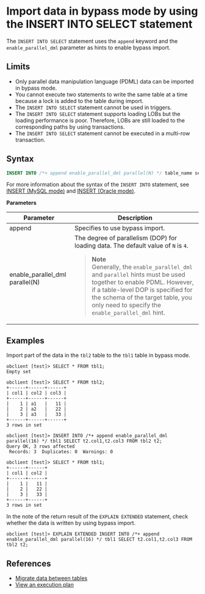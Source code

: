 # Import data in bypass mode by using the INSERT INTO SELECT statement

The `INSERT INTO SELECT` statement uses the `append` keyword and the `enable_parallel_dml` parameter as hints to enable bypass import.

## Limits

* Only parallel data manipulation language (PDML) data can be imported in bypass mode.
* You cannot execute two statements to write the same table at a time because a lock is added to the table during import.
* The `INSERT INTO SELECT` statement cannot be used in triggers.
* The `INSERT INTO SELECT` statement supports loading LOBs but the loading performance is poor. Therefore, LOBs are still loaded to the corresponding paths by using transactions.
* The `INSERT INTO SELECT` statement cannot be executed in a multi-row transaction.

## Syntax

```sql
INSERT INTO /*+ append enable_parallel_dml parallel(N) */ table_name select_sentence
```

For more information about the syntax of the `INSERT INTO` statement, see [INSERT (MySQL mode)](../../7.reference/4.development-reference/1.sql-syntax/2.common-tenant-of-mysql-mode/6.sql-statement-of-mysql-mode/57.insert-sql-of-mysql-mode.md) and [INSERT (Oracle mode)](../../7.reference/4.development-reference/1.sql-syntax/3.common-tenant-of-oracle-mode/9.sql-statement-of-oracle-mode/2.dml-of-oracle-mode/2.insert-of-oracle-mode.md).

**Parameters**

| Parameter | Description |
|------|------|
| append | Specifies to use bypass import.  |
| enable_parallel_dml parallel(N) | The degree of parallelism (DOP) for loading data. The default value of `N` is `4`. <blockquote><b>Note</b></br>Generally, the `enable_parallel_dml` and `parallel` hints must be used together to enable PDML. However, if a table-level DOP is specified for the schema of the target table, you only need to specify the `enable_parallel_dml` hint. </blockquote> |

## Examples

Import part of the data in the `tbl2` table to the `tbl1` table in bypass mode.

```shell
obclient [test]> SELECT * FROM tbl1;
Empty set

obclient [test]> SELECT * FROM tbl2;
+------+------+------+
| col1 | col2 | col3 |
+------+------+------+
|    1 | a1   |   11 |
|    2 | a2   |   22 |
|    3 | a3   |   33 |
+------+------+------+
3 rows in set

obclient [test]> INSERT INTO /*+ append enable_parallel_dml parallel(16) */ tbl1 SELECT t2.col1,t2.col3 FROM tbl2 t2;
Query OK, 3 rows affected
 Records: 3  Duplicates: 0  Warnings: 0

obclient [test]> SELECT * FROM tbl1;
+------+------+
| col1 | col2 |
+------+------+
|    1 |   11 |
|    2 |   22 |
|    3 |   33 |
+------+------+
3 rows in set
```

In the note of the return result of the `EXPLAIN EXTENDED` statement, check whether the data is written by using bypass import.

```shell
obclient [test]> EXPLAIN EXTENDED INSERT INTO /*+ append enable_parallel_dml parallel(16) */ tbl1 SELECT t2.col1,t2.col3 FROM tbl2 t2;
```

## References

* [Migrate data between tables](../10.use-sql-statements-migrate-data/1.data-migration-between-tables.md)
* [View an execution plan](../../3.develop/1.application-development-of-mysql-mode/4.read-data-of-mysql-mode/9.execution-plan-of-mysql-mode/1.view-the-execution-plan-of-mysql-mode.md)
